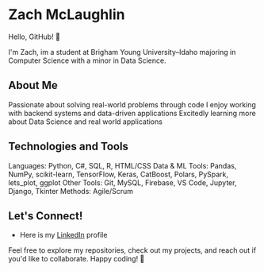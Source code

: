 # Zach McLaughlin

Hello, GitHub! 👋

I'm Zach, im a student at Brigham Young University–Idaho majoring in Computer Science with a minor in Data Science.

## About Me

Passionate about solving real-world problems through code
I enjoy working with backend systems and data-driven applications
Excitedly learning more about Data Science and real world applications

## Technologies and Tools

Languages: Python, C#, SQL, R, HTML/CSS
Data & ML Tools: Pandas, NumPy, scikit-learn, TensorFlow, Keras, CatBoost, Polars, PySpark, lets_plot, ggplot
Other Tools: Git, MySQL, Firebase, VS Code, Jupyter, Django, Tkinter
Methods: Agile/Scrum

## Let's Connect!

- Here is my [LinkedIn](https://www.linkedin.com/in/zachwmcl/) profile

Feel free to explore my repositories, check out my projects, and reach out if you'd like to collaborate. Happy coding! 🚀
